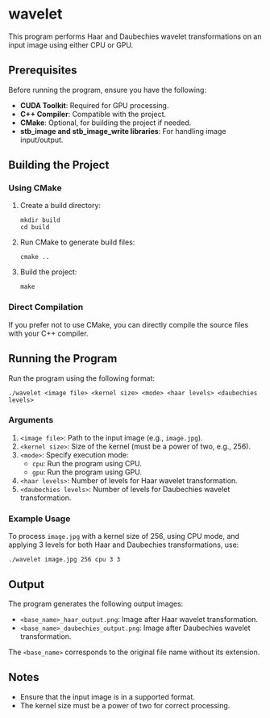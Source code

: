 # wavelet

This program performs Haar and Daubechies wavelet transformations on an input image using either CPU or GPU.

## Prerequisites

Before running the program, ensure you have the following:

- **CUDA Toolkit**: Required for GPU processing.
- **C++ Compiler**: Compatible with the project.
- **CMake**: Optional, for building the project if needed.
- **stb_image and stb_image_write libraries**: For handling image input/output.

## Building the Project

### Using CMake
1. Create a build directory:
   ```
   mkdir build
   cd build
   ```
2. Run CMake to generate build files:
   ```
   cmake ..
   ```
3. Build the project:
   ```
   make
   ```

### Direct Compilation
If you prefer not to use CMake, you can directly compile the source files with your C++ compiler.

## Running the Program

Run the program using the following format:

```
./wavelet <image file> <kernel size> <mode> <haar levels> <daubechies levels>
```

### Arguments
1. `<image file>`: Path to the input image (e.g., `image.jpg`).
2. `<kernel size>`: Size of the kernel (must be a power of two, e.g., 256).
3. `<mode>`: Specify execution mode:
   - `cpu`: Run the program using CPU.
   - `gpu`: Run the program using GPU.
4. `<haar levels>`: Number of levels for Haar wavelet transformation.
5. `<daubechies levels>`: Number of levels for Daubechies wavelet transformation.

### Example Usage
To process `image.jpg` with a kernel size of 256, using CPU mode, and applying 3 levels for both Haar and Daubechies transformations, use:

```
./wavelet image.jpg 256 cpu 3 3
```

## Output

The program generates the following output images:
- `<base_name>_haar_output.png`: Image after Haar wavelet transformation.
- `<base_name>_daubechies_output.png`: Image after Daubechies wavelet transformation.

The `<base_name>` corresponds to the original file name without its extension.

## Notes

- Ensure that the input image is in a supported format.
- The kernel size must be a power of two for correct processing.

